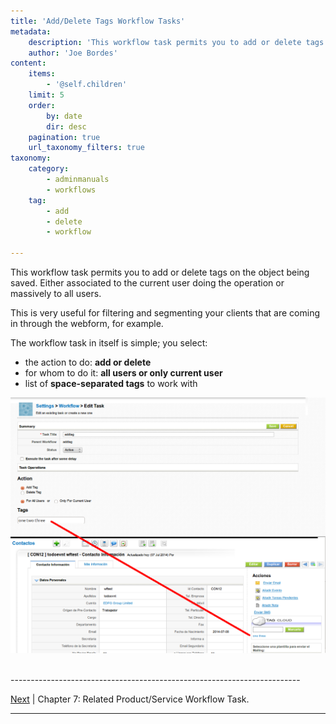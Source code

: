 ```yaml
---
title: 'Add/Delete Tags Workflow Tasks'
metadata:
    description: 'This workflow task permits you to add or delete tags on the object being saved.'
    author: 'Joe Bordes'
content:
    items:
        - '@self.children'
    limit: 5
    order:
        by: date
        dir: desc
    pagination: true
    url_taxonomy_filters: true
taxonomy:
    category:
        - adminmanuals
        - workflows
    tag:
        - add
        - delete
        - workflow
        
---
```





This workflow task permits you to add or delete tags on the object being
saved. Either associated to the current user doing the operation or
massively to all users.


This is very useful for filtering and segmenting your clients that are
coming in through the webform, for example.


The workflow task in itself is simple; you select:

-   the action to do: **add or delete**
-   for whom to do it: **all users or only current user**
-   list of **space-separated tags** to work with


![](tag_task.png?width=100%)


<br>
------------------------------------------------------------------------

[Next](http://localhost/coreBOSDocumentation/configuration-tools/workflow/relateproductservice_workflows) | Chapter 7: Related Product/Service Workflow Task.

------------------------------------------------------------------------